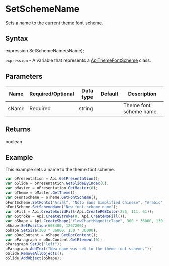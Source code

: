# SetSchemeName

Sets a name to the current theme font scheme.

## Syntax

expression.SetSchemeName(sName);

`expression` - A variable that represents a [ApiThemeFontScheme](../ApiThemeFontScheme.md) class.

## Parameters

| **Name** | **Required/Optional** | **Data type** | **Default** | **Description** |
| ------------- | ------------- | ------------- | ------------- | ------------- |
| sName | Required | string |  | Theme font scheme name. |

## Returns

boolean

## Example

This example sets a name to the theme font scheme.

```javascript
var oPresentation = Api.GetPresentation();
var oSlide = oPresentation.GetSlideByIndex(0);
var oMaster = oPresentation.GetMaster(0);
var oTheme = oMaster.GetTheme();
var oFontScheme = oTheme.GetFontScheme();
oFontScheme.SetFonts("Arial", "Noto Sans Simplified Chinese", "Arabic", "Times New Roman", "Noto Serif Simplified Chinese", "Arabic", "New font scheme");
oFontScheme.SetSchemeName("New font scheme name");
var oFill = Api.CreateSolidFill(Api.CreateRGBColor(255, 111, 61));
var oStroke = Api.CreateStroke(0, Api.CreateNoFill());
var oShape = Api.CreateShape("flowChartMagneticTape", 300 * 36000, 130 * 36000, oFill, oStroke);
oShape.SetPosition(608400, 1267200);
oShape.SetSize(300 * 36000, 130 * 36000);
var oDocContent = oShape.GetDocContent();
var oParagraph = oDocContent.GetElement(0);
oParagraph.SetJc("left");
oParagraph.AddText("New name was set to the theme font scheme.");
oSlide.RemoveAllObjects();
oSlide.AddObject(oShape);
```
